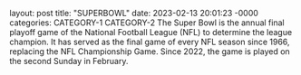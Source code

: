 layout: post
title: "SUPERBOWL"
date: 2023-02-13 20:01:23 -0000
categories: CATEGORY-1 CATEGORY-2
The Super Bowl is the annual final playoff game of the National Football League (NFL) to determine the league champion. It has served as the final game of every NFL season since 1966, replacing the NFL Championship Game. Since 2022, the game is played on the second Sunday in February. 
